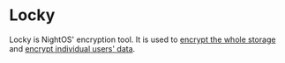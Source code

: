 # Locky

Locky is NightOS' encryption tool. It is used to [encrypt the whole storage](../features/encryption.md#global-encryption) and [encrypt individual users' data](../features/encryption.md#per-user-encryption).